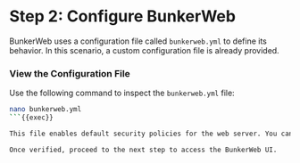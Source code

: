 # Step 2: Configure BunkerWeb

BunkerWeb uses a configuration file called `bunkerweb.yml` to define its behavior. In this scenario, a custom configuration file is already provided.

### View the Configuration File

Use the following command to inspect the `bunkerweb.yml` file:

```bash
nano bunkerweb.yml
```{{exec}}

This file enables default security policies for the web server. You can customize it further if needed.

Once verified, proceed to the next step to access the BunkerWeb UI.



